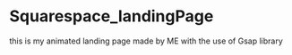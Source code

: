 # Squarespace_landingPage
this is my animated landing page made by ME with the use of Gsap  library 
